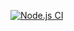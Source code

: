 [![Node.js CI](https://github.com/ThembakaziNgamlana/first_terminal_test/actions/workflows/node.js.yml/badge.svg)](https://github.com/ThembakaziNgamlana/first_terminal_test/actions/workflows/node.js.yml)
